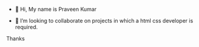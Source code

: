 - 👋 Hi, My name is Praveen Kumar
<!--  - 👀 I’m interested in Figma/Sketch/Zeplin to html css development -->
- 💞️ I’m looking to collaborate on projects in which a html css developer is required.

Thanks

<!---
- 🌱 I’m currently learning ...
- 📫 reach me through gmail at link2pk@gmail.com
link2pk/link2pk is a ✨ special ✨ repository because its `README.md` (this file) appears on your GitHub profile.
You can click the Preview link to take a look at your changes.
--->
